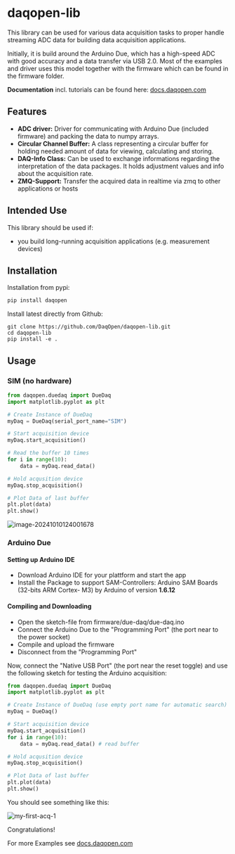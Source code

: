 # daqopen-lib

This library can be used for various data acquisition tasks to proper handle streaming ADC data for building data acquisition applications.

Initially, it is build around the Arduino Due, which has a high-speed ADC with good accuracy and a data transfer via USB 2.0. Most of the examples and driver uses this model together with the firmware which can be found in the firmware folder.

**Documentation** incl. tutorials can be found here: [docs.daqopen.com](https://docs.daqopen.com)

## Features

- **ADC driver:** Driver for communicating with Arduino Due (included firmware) and packing the data to numpy arrays.
- **Circular Channel Buffer:** A class representing a circular buffer for holding needed amount of data for viewing, calculating and storing.
- **DAQ-Info Class:** Can be used to exchange informations regarding the interpretation of the data packages. It holds adjustment values and info about the acquisition rate.
- **ZMQ-Support:** Transfer the acquired data in realtime via zmq to other applications or hosts



## Intended Use

This library should be used if:

- you build long-running acquisition applications (e.g. measurement devices)

## Installation

Installation from pypi:

```bash
pip install daqopen
```

Install latest directly from Github:

```
git clone https://github.com/DaqOpen/daqopen-lib.git
cd daqopen-lib
pip install -e .
```

## Usage

### SIM (no hardware)

```python
from daqopen.duedaq import DueDaq
import matplotlib.pyplot as plt

# Create Instance of DueDaq
myDaq = DueDaq(serial_port_name="SIM")

# Start acquisition device
myDaq.start_acquisition()

# Read the buffer 10 times
for i in range(10):
    data = myDaq.read_data()

# Hold acqusition device
myDaq.stop_acquisition()

# Plot Data of last buffer
plt.plot(data)
plt.show()
```

![image-20241010124001678](ressources/sim-first-acq.png)



### Arduino Due

#### Setting up Arduino IDE

- Download Arduino IDE for your plattform and start the app
- Install the Package to support SAM-Controllers:  Arduino SAM Boards (32-bits ARM Cortex-
  M3) by Arduino of version **1.6.12**

#### Compiling and Downloading

- Open the sketch-file from firmware/due-daq/due-daq.ino
- Connect the Arduino Due to the "Programming Port" (the port near to the power socket)
- Compile and upload the firmware
- Disconnect from the "Programming Port"



Now, connect the "Native USB Port" (the port near the reset toggle) and use the following sketch for testing the Arduino acquisition:

```python
from daqopen.duedaq import DueDaq
import matplotlib.pyplot as plt

# Create Instance of DueDaq (use empty port name for automatic search)
myDaq = DueDaq()

# Start acquisition device
myDaq.start_acquisition()
for i in range(10):
    data = myDaq.read_data() # read buffer

# Hold acqusition device
myDaq.stop_acquisition()

# Plot Data of last buffer
plt.plot(data)
plt.show()
```

You should see something like this:

![my-first-acq-1](ressources/my-first-acq-1.png)

Congratulations!

For more Examples see [docs.daqopen.com](https://docs.daqopen.com)
